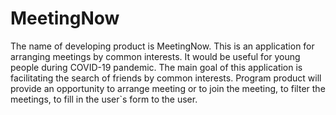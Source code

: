 # MeetingNow
The name of developing product is MeetingNow. This is an application for arranging meetings by common interests. It would be useful for young people during COVID-19 pandemic. The main goal of this application is facilitating the search of friends by common interests. 
Program product will provide an opportunity to arrange meeting or to join the meeting, to filter the meetings, to fill in the user`s form  to the user.
